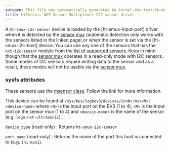 ```yaml
---
autogen: This file was automatically generated by kernel-doc-text-to-markdown.py
title: HiTechnic NXT Sensor Multiplexer I2C sensor driver
---
```


A `ht-smux-i2c-sensor` device is loaded by the [ht-smux-input-port] driver
when it is detected by the [sensor mux] (automatic detection only works with
the sensors listed in the linked page) or when the sensor is set via the
[ht-smux-i2c-host] device. You can use any one of the sensors that has the
`nxt-i2c-sensor` module from the [list of supported sensors]. Keep in mind
though that the [sensor mux] operates in a read-only mode with I2C sensors.
Some modes of I2C sensors require writing data to the sensor and as a result,
these modes will not be usable via the [sensor mux].

### sysfs attributes

These sensors use the [msensor class]. Follow the link for more information.

This device can be found at `/sys/bus/legoev3/devices/in<N>:mux<M>:<device-name>`
where `<N>` is the input port on the EV3 (1 to 4), `<M>` is the input port
on the sensor mux (1 to 4) and `<device-name`> is the name of the sensor
(e.g. `lego-nxt-ultrasonic`).

`device_type` (read-only)
: Returns `ht-smux-i2c-sensor`

`port_name` (read-only)
: Returns the name of the port this host is connected to (e.g. `in1:mux1`).

[sensor mux]: ../hitechnic-nxt-sensor-multiplexer
[list of supported sensors]: ../#supported-sensors
[msensor class]: ../msensor-class

